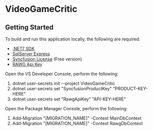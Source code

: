 # VideoGameCritic

## Getting Started
To build and run this application locally, the following are required:
* [.NET7 SDK](https://dotnet.microsoft.com/en-us/download/visual-studio-sdks)
* [SqlServer Express](https://www.microsoft.com/en-us/sql-server/sql-server-downloads)
* [Syncfusion License](https://www.syncfusion.com/sales/communitylicense) (Free version)
* [RAWG Api Key](https://rawg.io/apidocs)

Open the VS Developer Console, perform the following:
1. dotnet user-secrets init --project VideoGameCritic
2. dotnet user-secrets set "SyncfusionProductKey" "PRODUCT-KEY-HERE"
3. dotnet user-secrets set "RawgApiKey" "API-KEY-HERE"

Open the Package Manager Console, perform the following:
1. Add-Migration "[MIGRATION_NAME]" -Context MainDbContext
2. Add-Migration "[MIGRATION_NAME]" -Context RawgDbContext
